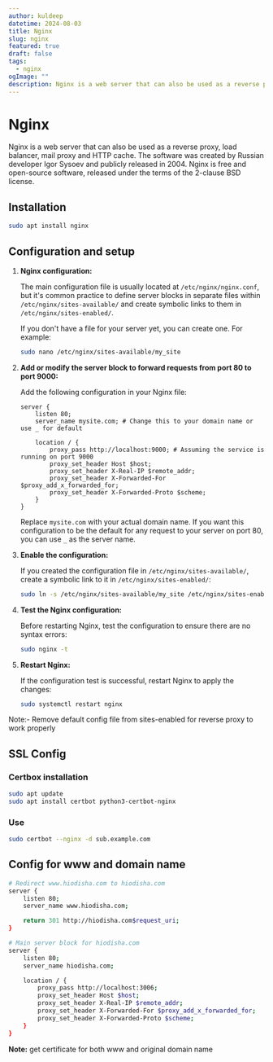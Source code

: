```yaml
---
author: kuldeep
datetime: 2024-08-03
title: Nginx
slug: nginx
featured: true
draft: false
tags:
  - nginx
ogImage: ""
description: Nginx is a web server that can also be used as a reverse proxy, load balancer, mail proxy and HTTP cache.
---
```


# Nginx
Nginx is a web server that can also be used as a reverse proxy, load balancer, mail proxy and HTTP cache. The software was created by Russian developer Igor Sysoev and publicly released in 2004. Nginx is free and open-source software, released under the terms of the 2-clause BSD license.

## Installation
```bash
sudo apt install nginx
```

## Configuration and setup
1. **Nginx configuration:**

   The main configuration file is usually located at `/etc/nginx/nginx.conf`, but it's common practice to define server blocks in separate files within `/etc/nginx/sites-available/` and create symbolic links to them in `/etc/nginx/sites-enabled/`.

   If you don't have a file for your server yet, you can create one. For example:
   ```bash
   sudo nano /etc/nginx/sites-available/my_site
   ```

2. **Add or modify the server block to forward requests from port 80 to port 9000:**

   Add the following configuration in your Nginx file:
   ```nginx
   server {
       listen 80;
       server_name mysite.com; # Change this to your domain name or use _ for default

       location / {
           proxy_pass http://localhost:9000; # Assuming the service is running on port 9000
           proxy_set_header Host $host;
           proxy_set_header X-Real-IP $remote_addr;
           proxy_set_header X-Forwarded-For $proxy_add_x_forwarded_for;
           proxy_set_header X-Forwarded-Proto $scheme;
       }
   }
   ```

   Replace `mysite.com` with your actual domain name. If you want this configuration to be the default for any request to your server on port 80, you can use `_` as the server name.

3. **Enable the configuration:**

   If you created the configuration file in `/etc/nginx/sites-available/`, create a symbolic link to it in `/etc/nginx/sites-enabled/`:
   ```bash
   sudo ln -s /etc/nginx/sites-available/my_site /etc/nginx/sites-enabled/
   ```

4. **Test the Nginx configuration:**

   Before restarting Nginx, test the configuration to ensure there are no syntax errors:
   ```bash
   sudo nginx -t
   ```

5. **Restart Nginx:**

   If the configuration test is successful, restart Nginx to apply the changes:
   ```bash
   sudo systemctl restart nginx
   ```
   
Note:- Remove default config file from sites-enabled for reverse proxy to work properly

## SSL Config
### Certbox installation

```bash
sudo apt update
sudo apt install certbot python3-certbot-nginx
```

### Use
```bash
sudo certbot --nginx -d sub.example.com
```

## Config for www and domain name
```bash
# Redirect www.hiodisha.com to hiodisha.com
server {
    listen 80;
    server_name www.hiodisha.com;

    return 301 http://hiodisha.com$request_uri;
}

# Main server block for hiodisha.com
server {
    listen 80;
    server_name hiodisha.com;

    location / {
        proxy_pass http://localhost:3006;
        proxy_set_header Host $host;
        proxy_set_header X-Real-IP $remote_addr;
        proxy_set_header X-Forwarded-For $proxy_add_x_forwarded_for;
        proxy_set_header X-Forwarded-Proto $scheme;
    }
}
```

**Note:**
get certificate for both www and original domain name
